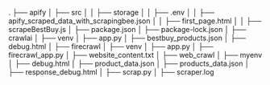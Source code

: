 .
├── apify
│   ├── src
│   │   ├── storage
│   │   ├── .env
│   │   ├── apify_scraped_data_with_scrapingbee.json
│   │   ├── first_page.html
│   │   ├── scrapeBestBuy.js
│   ├── package.json
│   ├── package-lock.json
│
├── crawlai
│   ├── venv
│   ├── app.py
│   ├── bestbuy_products.json
│   ├── debug.html
│
├── firecrawl
│   ├── venv
│   ├── app.py
│   ├── firecrawl_app.py
│   ├── website_content.txt
│
├── web_crawl
│   ├── myenv
│   ├── debug.html
│   ├── product_data.json
│   ├── products_data.json
│   ├── response_debug.html
│   ├── scrap.py
│   ├── scraper.log


